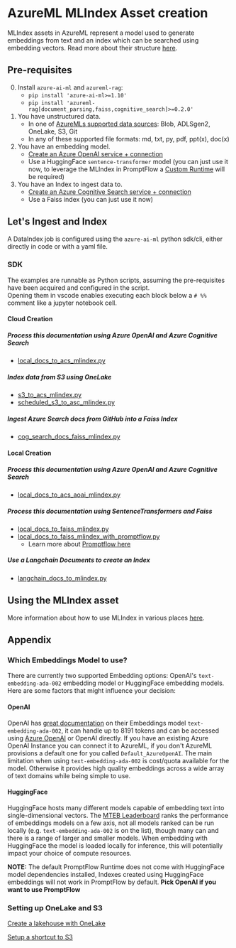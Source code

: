 # AzureML MLIndex Asset creation

MLIndex assets in AzureML represent a model used to generate embeddings from text and an index which can be searched using embedding vectors.
Read more about their structure [here](./docs/mlindex.md).

## Pre-requisites

0. Install `azure-ai-ml` and `azureml-rag`:
    - `pip install 'azure-ai-ml>=1.10'`
    - `pip install 'azureml-rag[document_parsing,faiss,cognitive_search]>=0.2.0'`
1. You have unstructured data.
    - In one of [AzureMLs supported data sources](https://learn.microsoft.com/azure/machine-learning/concept-data?view=azureml-api-2): Blob, ADLSgen2, OneLake, S3, Git
    - In any of these supported file formats: md, txt, py, pdf, ppt(x), doc(x)
2. You have an embedding model.
    - [Create an Azure OpenAI service + connection](https://learn.microsoft.com/azure/machine-learning/prompt-flow/concept-connections?view=azureml-api-2)
    - Use a HuggingFace `sentence-transformer` model (you can just use it now, to leverage the MLIndex in PromptFlow a [Custom Runtime](https://promptflow.azurewebsites.net/how-to-guides/how-to-customize-environment-runtime.html) will be required)
3. You have an Index to ingest data to.
    - [Create an Azure Cognitive Search service + connection](https://learn.microsoft.com/azure/machine-learning/prompt-flow/concept-connections?view=azureml-api-2)
    - Use a Faiss index (you can just use it now)

## Let's Ingest and Index

A DataIndex job is configured using the `azure-ai-ml` python sdk/cli, either directly in code or with a yaml file.

### SDK

The examples are runnable as Python scripts, assuming the pre-requisites have been acquired and configured in the script.  
Opening them in vscode enables executing each block below a `# %%` comment like a jupyter notebook cell.

#### Cloud Creation

##### Process this documentation using Azure OpenAI and Azure Cognitive Search

- [local_docs_to_acs_mlindex.py](./data_index_job/local_docs_to_acs_mlindex.py)

##### Index data from S3 using OneLake

- [s3_to_acs_mlindex.py](./data_index_job/s3_to_acs_mlindex.py)
- [scheduled_s3_to_asc_mlindex.py](./data_index_job/scheduled_s3_to_asc_mlindex.py)

##### Ingest Azure Search docs from GitHub into a Faiss Index

- [cog_search_docs_faiss_mlindex.py](./data_index_job/cog_search_docs_faiss_mlindex.py)

#### Local Creation

##### Process this documentation using Azure OpenAI and Azure Cognitive Search

- [local_docs_to_acs_aoai_mlindex.py](./mlindex_local/local_docs_to_acs_aoai_mlindex.py)

##### Process this documentation using SentenceTransformers and Faiss

- [local_docs_to_faiss_mlindex.py](./mlindex_local/local_docs_to_faiss_mlindex.py)
- [local_docs_to_faiss_mlindex_with_promptflow.py](./mlindex_local/local_docs_to_faiss_mlindex_with_promptflow.py)
    - Learn more about [Promptflow here](https://microsoft.github.io/promptflow/)

##### Use a Langchain Documents to create an Index

- [langchain_docs_to_mlindex.py](./mlindex_local/langchain_docs_to_mlindex.py)

## Using the MLIndex asset

More information about how to use MLIndex in various places [here]().

## Appendix

### Which Embeddings Model to use?

There are currently two supported Embedding options: OpenAI's `text-embedding-ada-002` embedding model or HuggingFace embedding models. Here are some factors that might influence your decision:

#### OpenAI

OpenAI has [great documentation](https://platform.openai.com/docs/guides/embeddings) on their Embeddings model `text-embedding-ada-002`, it can handle up to 8191 tokens and can be accessed using [Azure OpenAI](https://learn.microsoft.com/azure/cognitive-services/openai/concepts/models#embeddings-models) or OpenAI directly.
If you have an existing Azure OpenAI Instance you can connect it to AzureML, if you don't AzureML provisions a default one for you called `Default_AzureOpenAI`.
The main limitation when using `text-embedding-ada-002` is cost/quota available for the model. Otherwise it provides high quality embeddings across a wide array of text domains while being simple to use.

#### HuggingFace

HuggingFace hosts many different models capable of embedding text into single-dimensional vectors. The [MTEB Leaderboard](https://huggingface.co/spaces/mteb/leaderboard) ranks the performance of embeddings models on a few axis, not all models ranked can be run locally (e.g. `text-embedding-ada-002` is on the list), though many can and there is a range of larger and smaller models. When embedding with HuggingFace the model is loaded locally for inference, this will potentially impact your choice of compute resources.

**NOTE:** The default PromptFlow Runtime does not come with HuggingFace model dependencies installed, Indexes created using HuggingFace embeddings will not work in PromptFlow by default. **Pick OpenAI if you want to use PromptFlow**

### Setting up OneLake and S3

[Create a lakehouse with OneLake](https://learn.microsoft.com/fabric/onelake/create-lakehouse-onelake)

[Setup a shortcut to S3](https://learn.microsoft.com/fabric/onelake/create-s3-shortcut)
